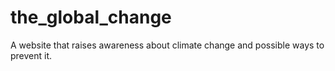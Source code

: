 # the_global_change
A website that raises awareness about climate change and possible ways to prevent it.
